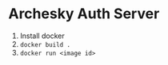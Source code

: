 Archesky Auth Server
====================

1. Install docker
2. `docker build .`
3. `docker run <image id>`
